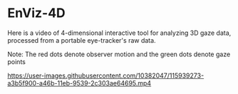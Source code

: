 # EnViz-4D
Here is a video of 4-dimensional interactive tool for analyzing 3D gaze data, processed from a portable eye-tracker's raw data. 

Note: The red dots denote observer motion and the green dots denote gaze points

https://user-images.githubusercontent.com/10382047/115939273-a3b5f900-a46b-11eb-9539-2c303ae64695.mp4
